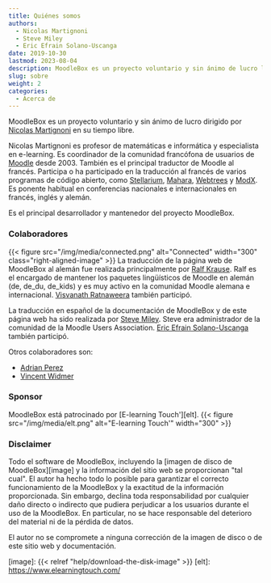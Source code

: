 ```yaml
---
title: Quiénes somos
authors:
  - Nicolas Martignoni
  - Steve Miley
  - Eric Efrain Solano-Uscanga
date: 2019-10-30
lastmod: 2023-08-04
description: MoodleBox es un proyecto voluntario y sin ánimo de lucro llevado a cabo por Nicolas Martignoni en su tiempo libre.
slug: sobre
weight: 2
categories:
  - Acerca de
---
```

MoodleBox es un proyecto voluntario y sin ánimo de lucro dirigido por [Nicolas Martignoni][nicolas] en su tiempo libre.

Nicolas Martignoni es profesor de matemáticas e informática y especialista en e-learning. Es coordinador de la comunidad francófona de usuarios de [Moodle][1] desde 2003. También es el principal traductor de Moodle al francés. Participa o ha participado en la traducción al francés de varios programas de código abierto, como [Stellarium][2], [Mahara][3], [Webtrees][4] y [ModX][5]. Es ponente habitual en conferencias nacionales e internacionales en francés, inglés y alemán.

Es el principal desarrollador y mantenedor del proyecto MoodleBox.

### Colaboradores

{{< figure src="/img/media/connected.png" alt="Connected" width="300" class="right-aligned-image" >}} La traducción de la página web de MoodleBox al alemán fue realizada principalmente por [Ralf Krause][krause]. Ralf es el encargado de mantener los paquetes lingüísticos de Moodle en alemán (de, de_du, de_kids) y es muy activo en la comunidad Moodle alemana e internacional. [Visvanath Ratnaweera][ratna] también participó.

La traducción en español de la documentación de MoodleBox y de este página web ha sido realizada por [Steve Miley][steve]. Steve era administrador de la comunidad de la Moodle Users Association. [Eric Efrain Solano-Uscanga][eric] también participó.

Otros colaboradores son:

- [Adrian Perez][adpe]
- [Vincent Widmer][smallhacks]

### Sponsor

MoodleBox está patrocinado por [E-learning Touch'][elt].
{{< figure src="/img/media/elt.png" alt="E-learning Touch'" width="300" >}}

### Disclaimer

Todo el software de MoodleBox, incluyendo la [imagen de disco de MoodleBox][image] y la información del sitio web se proporcionan "tal cual". El autor ha hecho todo lo posible para garantizar el correcto funcionamiento de la MoodleBox y la exactitud de la información proporcionada. Sin embargo, declina toda responsabilidad por cualquier daño directo o indirecto que pudiera perjudicar a los usuarios durante el uso de la MoodleBox. En particular, no se hace responsable del deterioro del material ni de la pérdida de datos.

El autor no se compromete a ninguna corrección de la imagen de disco o de este sitio web y documentación.

 [1]: https://moodle.org
 [2]: https://stellarium.org/
 [3]: https://mahara.org/
 [4]: https://www.webtrees.net/
 [5]: https://modx.com/
 [nicolas]: https://blog.martignoni.net/a-propos/
 [krause]: https://moodle.org/user/profile.php?id=70180
 [ratna]: https://moodle.org/user/profile.php?id=41095
 [adpe]: https://adrianperez.me/
 [smallhacks]: https://github.com/smallhacks
 [steve]: https://www.linkedin.com/in/steve-miley-9a271a4
 [eric]: https://www.uv.mx/personal/ericsolano/
 [image]: {{< relref "help/download-the-disk-image" >}}
 [elt]: https://www.elearningtouch.com/
